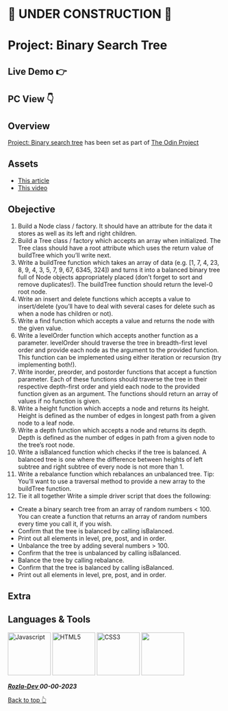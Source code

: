 # 🚫 UNDER CONSTRUCTION 🚫

# Project: Binary Search Tree

## Live Demo 👉 

## PC View 👇


## Overview

[Project: Binary search tree](https://www.theodinproject.com/lessons/javascript-binary-search-trees) has been set as part of [The Odin Project](https://www.theodinproject.com/)

## Assets

- [This article](https://www.geeksforgeeks.org/sorted-array-to-balanced-bst/)
- [This video](https://www.youtube.com/watch?v=VCTP81Ij-EM)

## Obejective

1. Build a Node class / factory. It should have an attribute for the data it stores as well as its left and right children.
2. Build a Tree class / factory which accepts an array when initialized. The Tree class should have a root attribute which uses the return value of buildTree which you’ll write next.
3. Write a buildTree function which takes an array of data (e.g. [1, 7, 4, 23, 8, 9, 4, 3, 5, 7, 9, 67, 6345, 324]) and turns it into a balanced binary tree full of Node objects appropriately placed (don’t forget to sort and remove duplicates!). The buildTree function should return the level-0 root node.
4. Write an insert and delete functions which accepts a value to insert/delete (you’ll have to deal with several cases for delete such as when a node has children or not). 
5. Write a find function which accepts a value and returns the node with the given value.
6. Write a levelOrder function which accepts another function as a parameter. levelOrder should traverse the tree in breadth-first level order and provide each node as the argument to the provided function. This function can be implemented using either iteration or recursion (try implementing both!).
7. Write inorder, preorder, and postorder functions that accept a function parameter. Each of these functions should traverse the tree in their respective depth-first order and yield each node to the provided function given as an argument. The functions should return an array of values if no function is given.
8. Write a height function which accepts a node and returns its height. Height is defined as the number of edges in longest path from a given node to a leaf node.
9. Write a depth function which accepts a node and returns its depth. Depth is defined as the number of edges in path from a given node to the tree’s root node.
10. Write a isBalanced function which checks if the tree is balanced. A balanced tree is one where the difference between heights of left subtree and right subtree of every node is not more than 1.
11. Write a rebalance function which rebalances an unbalanced tree. Tip: You’ll want to use a traversal method to provide a new array to the buildTree function.
12. Tie it all together
Write a simple driver script that does the following:

- Create a binary search tree from an array of random numbers < 100. You can create a function that returns an array of random numbers every time you call it, if you wish.
- Confirm that the tree is balanced by calling isBalanced.
- Print out all elements in level, pre, post, and in order.
- Unbalance the tree by adding several numbers > 100.
- Confirm that the tree is unbalanced by calling isBalanced.
- Balance the tree by calling rebalance.
- Confirm that the tree is balanced by calling isBalanced.
- Print out all elements in level, pre, post, and in order.

## Extra

## Languages & Tools

<a href="https://javascript.info/"><img width="100" alt="Javascript" src="https://cdn.jsdelivr.net/gh/devicons/devicon/icons/javascript/javascript-plain.svg" /></a> <a href="https://html.com/html5/"><img width="100" alt="HTML5" src="https://cdn.jsdelivr.net/gh/devicons/devicon/icons/html5/html5-plain-wordmark.svg" /></a> <a href="https://css3.com/"><img width="100" alt="CSS3" src="https://cdn.jsdelivr.net/gh/devicons/devicon/icons/css3/css3-plain-wordmark.svg" /></a> <img width="100" src="https://cdn.jsdelivr.net/gh/devicons/devicon/icons/git/git-original.svg" />
          


***<a href="https://twitter.com/Crypto_Rozla"> Rozla-Dev </a> 00-00-2023***


[Back to top 👆](#project)